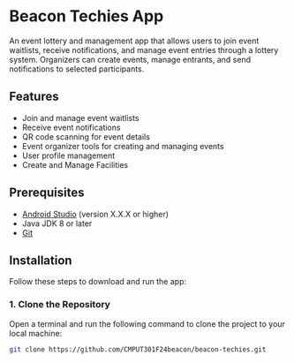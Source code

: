 # Beacon Techies App

An event lottery and management app that allows users to join event waitlists, receive notifications, and manage event entries through a lottery system. Organizers can create events, manage entrants, and send notifications to selected participants.

## Features
- Join and manage event waitlists
- Receive event notifications
- QR code scanning for event details
- Event organizer tools for creating and managing events
- User profile management
- Create and Manage Facilities

## Prerequisites
- [Android Studio](https://developer.android.com/studio) (version X.X.X or higher)
- Java JDK 8 or later
- [Git](https://git-scm.com/)

## Installation

Follow these steps to download and run the app:

### 1. Clone the Repository
Open a terminal and run the following command to clone the project to your local machine:
```bash
git clone https://github.com/CMPUT301F24beacon/beacon-techies.git
```
